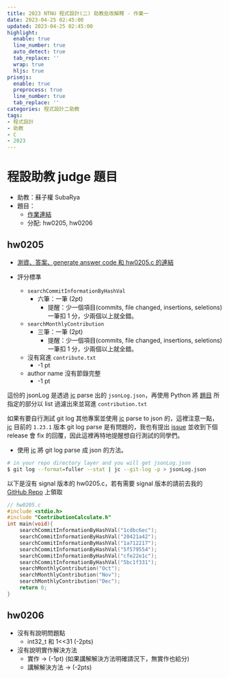 ```yaml
---
title: 2023 NTNU 程式設計(二) 助教批改解釋 - 作業一
date: 2023-04-25 02:45:00
updated: 2023-04-25 02:45:00
highlight:
  enable: true
  line_number: true
  auto_detect: true
  tab_replace: ''
  wrap: true
  hljs: true
prismjs:
  enable: true
  preprocess: true
  line_number: true
  tab_replace: ''
categories: 程式設計二助教
tags: 
- 程式設計
- 助教
- C
- 2023
---
```


# 程設助教 judge 題目

* 助教：蘇子權 SubaRya
* 題目：
    * [作業連結](https://drive.google.com/file/d/1dDL0CW_nSeGBl32YkNlW6scxllj2rXta/view)
    * 分配: hw0205, hw0206


## hw0205

* [測資、答案、generate answer code 和 hw0205.c 的連結](https://github.com/KutsunaSubaRya/NTNU_TA_Computer_Programming_II/tree/main/hw0205)

* 評分標準
    * `searchCommitInformationByHashVal`
        * 六筆：一筆 (2pt)
            * 提醒：少一個項目(commits, file changed, insertions, seletions) 一筆扣 1 分，少兩個以上就全錯。
    * `searchMonthlyContribution`
        * 三筆：一筆 (2pt)
            * 提醒：少一個項目(commits, file changed, insertions, seletions) 一筆扣 1 分，少兩個以上就全錯。
    * 沒有寫進 `contribute.txt`
        * -1 pt
    * author name 沒有節錄完整
        * -1 pt

這份的 jsonLog 是透過 [jc](https://github.com/kellyjonbrazil/jc) parse 出的 `jsonLog.json`，再使用 Python 將 [題目](https://drive.google.com/file/d/1dDL0CW_nSeGBl32YkNlW6scxllj2rXta/view) 所指定的部分以 list 過濾出來並寫進 `contribution.txt`

如果有要自行測試 git log 其他專案並使用 [jc](https://github.com/kellyjonbrazil/jc) parse to json 的，這裡注意一點，[jc](https://github.com/kellyjonbrazil/jc) 目前的 `1.23.1` 版本 git log parse 是有問題的，我也有提出 [issue](https://github.com/kellyjonbrazil/jc/issues/395) 並收到下個 release 會 fix 的回覆，因此這裡再特地提醒想自行測試的同學們。
* 使用 [jc](https://blog.kellybrazil.com/2022/05/17/easily-convert-git-log-output-to-json/) 將 git log parse 成 json 的方法。
``` bash
# in your repo directory layer and you will get jsonLog.json
$ git log --format=fuller --stat | jc --git-log -p > jsonLog.json
```

以下是沒有 signal 版本的 hw0205.c，若有需要 signal 版本的請前去我的 [GitHub Repo](https://github.com/KutsunaSubaRya/NTNU_TA_Computer_Programming_II/tree/main/hw0205) 上領取

```c
// hw0205.c
#include <stdio.h>
#include "ContributionCalculate.h"
int main(void){
    searchCommitInformationByHashVal("1cdbc6ec");
    searchCommitInformationByHashVal("20421a42");
    searchCommitInformationByHashVal("1a712217");
    searchCommitInformationByHashVal("5f579554");
    searchCommitInformationByHashVal("cfe22e1c");
    searchCommitInformationByHashVal("5bc1f331");
    searchMonthlyContribution("Oct");
    searchMonthlyContribution("Nov");
    searchMonthlyContribution("Dec");
    return 0;
}
```

## hw0206

* 沒有有說明問題點
    * int32_t 和 1<<31 (-2pts)
* 沒有說明實作解決方法
    * 實作 -> (-1pt) (如果講解解決方法明確請況下，無實作也給分)
    * 講解解決方法 -> (-2pts)